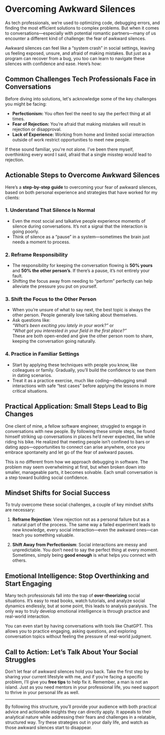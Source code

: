 # Overcoming Awkward Silences

As tech professionals, we’re used to optimizing code, debugging errors, and finding the most efficient solutions to complex problems. But when it comes to conversations—especially with potential romantic partners—many of us encounter a different kind of challenge: the fear of awkward silences.

Awkward silences can feel like a “system crash” in social settings, leaving us feeling exposed, unsure, and afraid of making mistakes. But just as a program can recover from a bug, you too can learn to navigate these silences with confidence and ease. Here’s how:

## Common Challenges Tech Professionals Face in Conversations

Before diving into solutions, let's acknowledge some of the key challenges you might be facing:

- **Perfectionism:** You often feel the need to say the perfect thing at all times.
- **Fear of Rejection:** You’re afraid that making mistakes will result in rejection or disapproval.
- **Lack of Experience:** Working from home and limited social interaction outside of work restrict opportunities to meet new people.

If these sound familiar, you're not alone. I’ve been there myself, overthinking every word I said, afraid that a single misstep would lead to rejection.

## Actionable Steps to Overcome Awkward Silences

Here’s a **step-by-step guide** to overcoming your fear of awkward silences, based on both personal experience and strategies that have worked for my clients:

### 1. Understand That Silence Is Normal
- Even the most social and talkative people experience moments of silence during conversations. It’s not a signal that the interaction is going poorly.
- Think of silence as a “pause” in a system—sometimes the brain just needs a moment to process.

### 2. Reframe Responsibility
- The responsibility for keeping the conversation flowing is **50% yours** and **50% the other person’s**. If there’s a pause, it’s not entirely your fault.
- Shifting the focus away from needing to “perform” perfectly can help alleviate the pressure you put on yourself.

### 3. Shift the Focus to the Other Person
- When you’re unsure of what to say next, the best topic is always the other person. People generally love talking about themselves.
- Ask questions like:  
  *“What’s been exciting you lately in your work?”* or  
  *“What got you interested in your field in the first place?”*  
  These are both open-ended and give the other person room to share, keeping the conversation going naturally.

### 4. Practice in Familiar Settings
- Start by applying these techniques with people you know, like colleagues or family. Gradually, you’ll build the confidence to use them in dating scenarios.
- Treat it as a practice exercise, much like coding—debugging small interactions with safe “test cases” before applying the lessons in more critical situations.

## Practical Application: Small Steps Lead to Big Changes

One client of mine, a fellow software engineer, struggled to engage in conversations with new people. By following these simple steps, he found himself striking up conversations in places he’d never expected, like while riding his bike. He realized that meeting people isn’t confined to bars or dating apps—opportunities to connect can arise anywhere, once you embrace spontaneity and let go of the fear of awkward pauses.

This is no different from how we approach debugging in software. The problem may seem overwhelming at first, but when broken down into smaller, manageable parts, it becomes solvable. Each small conversation is a step toward building social confidence.

## Mindset Shifts for Social Success

To truly overcome these social challenges, a couple of key mindset shifts are necessary:

1. **Reframe Rejection**: View rejection not as a personal failure but as a natural part of the process. The same way a failed experiment leads to new knowledge, every social interaction—even the awkward ones—can teach you something valuable.
   
2. **Shift Away from Perfectionism**: Social interactions are messy and unpredictable. You don’t need to say the perfect thing at every moment. Sometimes, simply being **good enough** is what helps you connect with others.

## Emotional Intelligence: Stop Overthinking and Start Engaging

Many tech professionals fall into the trap of **over-theorizing** social situations. It’s easy to read books, watch tutorials, and analyze social dynamics endlessly, but at some point, this leads to analysis paralysis. The only way to truly develop emotional intelligence is through practice and real-world interaction.

You can even start by having conversations with tools like ChatGPT. This allows you to practice engaging, asking questions, and exploring conversation topics without feeling the pressure of real-world judgment.

## Call to Action: Let’s Talk About Your Social Struggles

Don’t let fear of awkward silences hold you back. Take the first step by sharing your current lifestyle with me, and if you’re facing a specific problem, I’ll give you **free tips** to help fix it. Remember, a man is not an island. Just as you need mentors in your professional life, you need support to thrive in your personal life as well.

---

By following this structure, you’ll provide your audience with both practical advice and actionable insights they can directly apply. It appeals to their analytical nature while addressing their fears and challenges in a relatable, structured way. Try these strategies out in your daily life, and watch as those awkward silences start to disappear.
